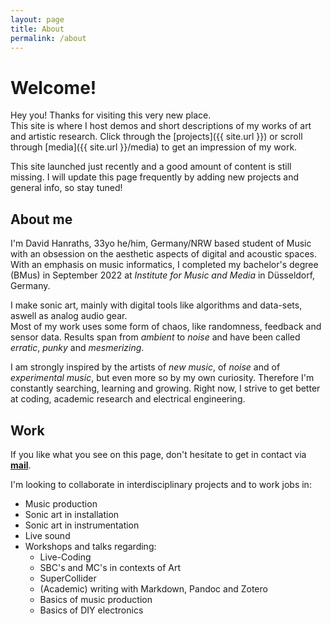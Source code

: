 ```yaml
---
layout: page
title: About
permalink: /about
---
```


# Welcome! 

Hey you! Thanks for visiting this very new place.  
This site is where I host demos and short descriptions of my works of art and artistic research.
Click through the [projects]({{ site.url }}) or scroll through [media]({{ site.url }}/media) to get an impression of my work.  

This site launched just recently and a good amount of content is still missing. 
I will update this page frequently by adding new projects and general info, so stay tuned! 

## About me

I'm David Hanraths, 33yo he/him, Germany/NRW based student of Music with an obsession on the aesthetic aspects of digital and acoustic spaces.  
With an emphasis on music informatics, I completed my bachelor's degree (BMus) in September 2022 at *Institute for Music and Media* in Düsseldorf, Germany.  

I make sonic art, mainly with digital tools like algorithms and data-sets, aswell as analog audio gear.  
Most of my work uses some form of chaos, like randomness, feedback and sensor data. Results span from *ambient* to *noise* and have been called *erratic*, *punky* and *mesmerizing*.  

I am strongly inspired by the artists of *new music*, of *noise* and of *experimental music*, but even more so by my own curiosity.
Therefore I'm constantly searching, learning and growing. Right now, I strive to get better at coding, academic research and electrical engineering. 

## Work

If you like what you see on this page, don't hesitate to get in contact via [**mail**](mailto:d.hanraths(at)web.de).  

I'm looking to collaborate in interdisciplinary projects and to work jobs in:
- Music production 
- Sonic art in installation 
- Sonic art in instrumentation
- Live sound
- Workshops and talks regarding:
	- Live-Coding
	- SBC's and MC's in contexts of Art
	- SuperCollider 
	- (Academic) writing with Markdown, Pandoc and Zotero
	- Basics of music production
	- Basics of DIY electronics

